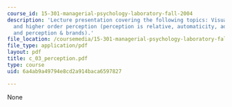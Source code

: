 ```yaml
---
course_id: 15-301-managerial-psychology-laboratory-fall-2004
description: 'Lecture presentation covering the following topics: Visual illusions,
  and higher order perception (perception is relative, automaticity, adaptation expectation,
  and perception & brands).'
file_location: /coursemedia/15-301-managerial-psychology-laboratory-fall-2004/6a4ab9a49794e8cd2a914baca6597827_c_03_perception.pdf
file_type: application/pdf
layout: pdf
title: c_03_perception.pdf
type: course
uid: 6a4ab9a49794e8cd2a914baca6597827

---
```

None